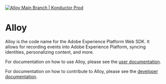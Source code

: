 [![Alloy Main Branch | Konductor Prod](https://github.com/adobe/alloy/workflows/Pre-Deploy/badge.svg)](https://github.com/adobe/alloy/actions)

# Alloy

Alloy is the code name for the Adobe Experience Platform Web SDK. It allows for recording events into Adobe Experience Platform, syncing identities, personalizing content, and more.

For documentation on how to use Alloy, please see the [user documentation](https://experienceleague.adobe.com/docs/experience-platform/edge/home.html).

For documentation on how to contribute to Alloy, please see the [developer documentation](https://github.com/adobe/alloy/wiki).
